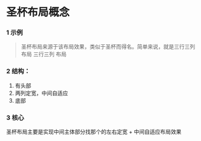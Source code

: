 # 圣杯布局概念
### 1 示例
> 圣杯布局来源于该布局效果，类似于圣杯而得名。简单来说，就是三行三列布局
三行三列  布局

### 2 结构：
1. 有头部
2. 两列定宽，中间自适应
3. 底部

### 3 核心
圣杯布局主要是实现中间主体部分找那个的左右定宽 + 中间自适应布局效果